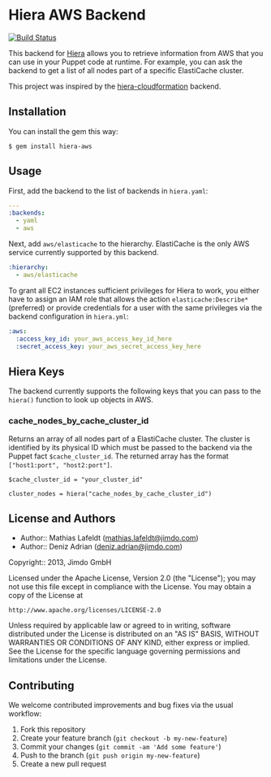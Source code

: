 # Hiera AWS Backend

[![Build Status](https://travis-ci.org/Jimdo/hiera-aws.png?branch=master)](https://travis-ci.org/Jimdo/hiera-aws)

This backend for [Hiera] allows you to retrieve information from AWS that you
can use in your Puppet code at runtime. For example, you can ask the backend to
get a list of all nodes part of a specific ElastiCache cluster.

This project was inspired by the [hiera-cloudformation] backend.

## Installation

You can install the gem this way:

    $ gem install hiera-aws

## Usage

First, add the backend to the list of backends in `hiera.yaml`:

```yaml
---
:backends:
  - yaml
  - aws
```

Next, add `aws/elasticache` to the hierarchy. ElastiCache is the only AWS
service currently supported by this backend.

```yaml
:hierarchy:
  - aws/elasticache
```

To grant all EC2 instances sufficient privileges for Hiera to work, you either
have to assign an IAM role that allows the action `elasticache:Describe*`
(preferred) or provide credentials for a user with the same privileges via the
backend configuration in `hiera.yml`:

```yaml
:aws:
  :access_key_id: your_aws_access_key_id_here
  :secret_access_key: your_aws_secret_access_key_here
```


## Hiera Keys

The backend currently supports the following keys that you can pass to the
`hiera()` function to look up objects in AWS.

### cache_nodes_by_cache_cluster_id

Returns an array of all nodes part of a ElastiCache cluster. The cluster is
identified by its physical ID which must be passed to the backend via the Puppet
fact `$cache_cluster_id`. The returned array has the format `["host1:port",
"host2:port"]`.

```
$cache_cluster_id = "your_cluster_id"

cluster_nodes = hiera("cache_nodes_by_cache_cluster_id")
```

## License and Authors

* Author:: Mathias Lafeldt (mathias.lafeldt@jimdo.com)
* Author:: Deniz Adrian (deniz.adrian@jimdo.com)

Copyright:: 2013, Jimdo GmbH

Licensed under the Apache License, Version 2.0 (the "License");
you may not use this file except in compliance with the License.
You may obtain a copy of the License at

    http://www.apache.org/licenses/LICENSE-2.0

Unless required by applicable law or agreed to in writing, software
distributed under the License is distributed on an "AS IS" BASIS,
WITHOUT WARRANTIES OR CONDITIONS OF ANY KIND, either express or implied.
See the License for the specific language governing permissions and
limitations under the License.

## Contributing

We welcome contributed improvements and bug fixes via the usual workflow:

1. Fork this repository
2. Create your feature branch (`git checkout -b my-new-feature`)
3. Commit your changes (`git commit -am 'Add some feature'`)
4. Push to the branch (`git push origin my-new-feature`)
5. Create a new pull request


[Hiera]: http://docs.puppetlabs.com/hiera/1/puppet.html
[hiera-cloudformation]: https://github.com/fanduel/hiera-cloudformation

